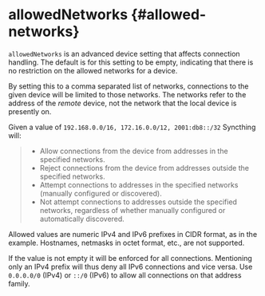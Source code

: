 allowedNetworks {#allowed-networks}
===============

`allowedNetworks` is an advanced device setting that affects connection
handling. The default is for this setting to be empty, indicating that
there is no restriction on the allowed networks for a device.

By setting this to a comma separated list of networks, connections to
the given device will be limited to those networks. The networks refer
to the address of the *remote* device, not the network that the local
device is presently on.

Given a value of `192.168.0.0/16, 172.16.0.0/12, 2001:db8::/32`
Syncthing will:

> -   Allow connections from the device from addresses in the specified
>     networks.
> -   Reject connections from the device from addresses outside the
>     specified networks.
> -   Attempt connections to addresses in the specified networks
>     (manually configured or discovered).
> -   Not attempt connections to addresses outside the specified
>     networks, regardless of whether manually configured or
>     automatically discovered.

Allowed values are numeric IPv4 and IPv6 prefixes in CIDR format, as in
the example. Hostnames, netmasks in octet format, etc., are not
supported.

If the value is not empty it will be enforced for all connections.
Mentioning only an IPv4 prefix will thus deny all IPv6 connections and
vice versa. Use `0.0.0.0/0` (IPv4) or `::/0` (IPv6) to allow all
connections on that address family.
